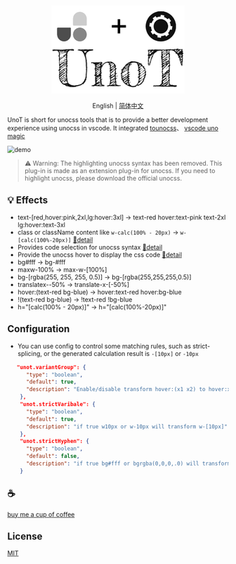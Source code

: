 <p align="center">
  <img height="200" src="./assets/kv.png" alt="UnoT">
</p>
<p align="center"> English | <a href="./README_zh.md">简体中文</a></p>


UnoT is short for unocss tools that is to provide a better development experience using unocss in vscode. It integrated [tounocss](https://github.com/Simon-He95/tounocss)、 [vscode uno magic](https://github.com/Simon-He95/vscode-uno-magic)

![demo](/assets/demo.gif)

>⚠️ Warning: The highlighting unocss syntax has been removed. This plug-in is made as an extension plug-in for unocss. If you need to highlight unocss, please download the official unocss.


## 💡 Effects
- text-\[red,hover:pink,2xl,lg:hover:3xl\] -> text-red hover:text-pink text-2xl lg:hover:text-3xl
- class or className content like `w-calc(100% - 20px)` -> `w-[calc(100%-20px)]` [🔎detail](https://github.com/Simon-He95/vscode-uno-magic)
- Provides code selection for unocss syntax [🔎detail](https://github.com/Simon-He95/vscode-uno-magic)
- Provide the unocss hover to display the css code [🔎detail](https://github.com/Simon-He95/unocss-to-css)
- bg#fff -> bg-#fff
- maxw-100% -> max-w-[100%]
- bg-[rgba(255, 255, 255, 0.5)] -> bg-[rgba(255,255,255,0.5)]
- translatex--50% -> translate-x-[-50%]
- hover:(text-red bg-blue) -> hover:text-red hover:bg-blue
- !(text-red bg-blue) -> !text-red !bg-blue
- h="[calc(100% - 20px)]" -> h="[calc(100%-20px)]"

## Configuration
- You can use config to control some matching rules, such as strict-splicing, or the generated calculation result is `-[10px]` or `-10px`

``` json
   "unot.variantGroup": {
      "type": "boolean",
      "default": true,
      "description": "Enable/disable transform hover:(x1 x2) to hover:x1 hover:x2"
    },
    "unot.strictVaribale": {
      "type": "boolean",
      "default": true,
      "description": "if true w10px or w-10px will transform w-[10px]"
    },
    "unot.strictHyphen": {
      "type": "boolean",
      "default": false,
      "description": "if true bg#fff or bgrgba(0,0,0,.0) will transform bg-[#fff] or bg-[rgba(0,0,0,.0)]"
    }
```

## :coffee:

[buy me a cup of coffee](https://github.com/Simon-He95/sponsor)

## License

[MIT](./license)
